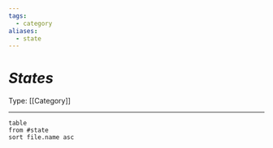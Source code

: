 ```yaml
---
tags:
  - category
aliases:
  - state
---
```

# _States_

Type: [[Category]]

----


```dataview
table
from #state 
sort file.name asc
```